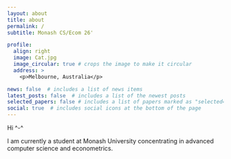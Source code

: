 ```yaml
---
layout: about
title: about
permalink: /
subtitle: Monash CS/Ecom 26'

profile:
  align: right
  image: Cat.jpg
  image_circular: true # crops the image to make it circular
  address: >
    <p>Melbourne, Australia</p>

news: false  # includes a list of news items
latest_posts: false  # includes a list of the newest posts
selected_papers: false # includes a list of papers marked as "selected={true}"
social: true  # includes social icons at the bottom of the page
---
```


Hi ^-^

I am currently a student at Monash University concentrating in advanced computer science and econometrics. 
